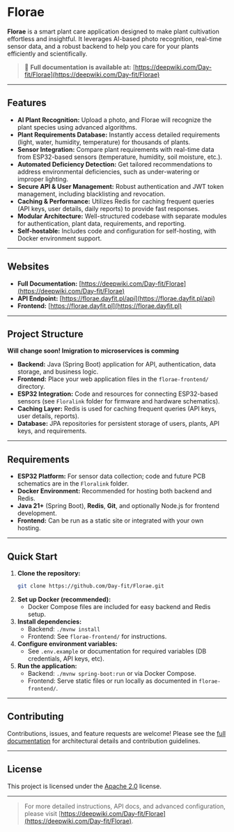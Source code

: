 # Florae

**Florae** is a smart plant care application designed to make plant cultivation effortless and insightful. It leverages AI-based photo recognition, real-time sensor data, and a robust backend to help you care for your plants efficiently and scientifically.

> :book: **Full documentation is available at:** [https://deepwiki.com/Day-fit/Florae](https://deepwiki.com/Day-fit/Florae)

---

## Features

- **AI Plant Recognition:** Upload a photo, and Florae will recognize the plant species using advanced algorithms.
- **Plant Requirements Database:** Instantly access detailed requirements (light, water, humidity, temperature) for thousands of plants.
- **Sensor Integration:** Compare plant requirements with real-time data from ESP32-based sensors (temperature, humidity, soil moisture, etc.).
- **Automated Deficiency Detection:** Get tailored recommendations to address environmental deficiencies, such as under-watering or improper lighting.
- **Secure API & User Management:** Robust authentication and JWT token management, including blacklisting and revocation.
- **Caching & Performance:** Utilizes Redis for caching frequent queries (API keys, user details, daily reports) to provide fast responses.
- **Modular Architecture:** Well-structured codebase with separate modules for authentication, plant data, requirements, and reporting.
- **Self-hostable:** Includes code and configuration for self-hosting, with Docker environment support.

---

## Websites

- **Full Documentation:** [https://deepwiki.com/Day-fit/Florae](https://deepwiki.com/Day-fit/Florae)
- **API Endpoint:** [https://florae.dayfit.pl/api](https://florae.dayfit.pl/api)
- **Frontend:** [https://florae.dayfit.pl](https://florae.dayfit.pl)

---

## Project Structure

**Will change soon! Imigration to microservices is comming**
- **Backend:** Java (Spring Boot) application for API, authentication, data storage, and business logic.
- **Frontend:** Place your web application files in the `florae-frontend/` directory.
- **ESP32 Integration:** Code and resources for connecting ESP32-based sensors (see `Floralink` folder for firmware and hardware schematics).
- **Caching Layer:** Redis is used for caching frequent queries (API keys, user details, reports).
- **Database:** JPA repositories for persistent storage of users, plants, API keys, and requirements.

---

## Requirements

- **ESP32 Platform:** For sensor data collection; code and future PCB schematics are in the `Floralink` folder.
- **Docker Environment:** Recommended for hosting both backend and Redis.
- **Java 21+** (Spring Boot), **Redis**, **Git**, and optionally Node.js for frontend development.
- **Frontend:** Can be run as a static site or integrated with your own hosting.

---

## Quick Start

1. **Clone the repository:**
   ```bash
   git clone https://github.com/Day-fit/Florae.git
   ```
2. **Set up Docker (recommended):**
   - Docker Compose files are included for easy backend and Redis setup.
3. **Install dependencies:**
   - Backend: `./mvnw install`
   - Frontend: See `florae-frontend/` for instructions.
4. **Configure environment variables:**
   - See `.env.example` or documentation for required variables (DB credentials, API keys, etc).
5. **Run the application:**
   - Backend: `./mvnw spring-boot:run` or via Docker Compose.
   - Frontend: Serve static files or run locally as documented in `florae-frontend/`.

---

## Contributing

Contributions, issues, and feature requests are welcome! Please see the [full documentation](https://deepwiki.com/Day-fit/Florae) for architectural details and contribution guidelines.

---

## License

This project is licensed under the [Apache 2.0](./LICENSE) license.

---

> For more detailed instructions, API docs, and advanced configuration, please visit [https://deepwiki.com/Day-fit/Florae](https://deepwiki.com/Day-fit/Florae).
